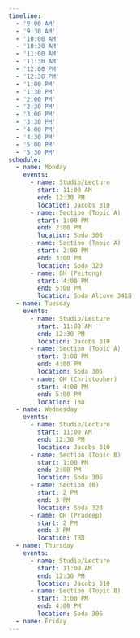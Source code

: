 ```yaml
---
timeline:
  - '9:00 AM'
  - '9:30 AM'
  - '10:00 AM'
  - '10:30 AM'
  - '11:00 AM'
  - '11:30 AM'
  - '12:00 PM'
  - '12:30 PM'
  - '1:00 PM'
  - '1:30 PM'
  - '2:00 PM'
  - '2:30 PM'
  - '3:00 PM'
  - '3:30 PM'
  - '4:00 PM'
  - '4:30 PM'
  - '5:00 PM'
  - '5:30 PM'
schedule:
  - name: Monday
    events:
      - name: Studio/Lecture
        start: 11:00 AM
        end: 12:30 PM
        location: Jacobs 310
      - name: Section (Topic A)
        start: 1:00 PM
        end: 2:00 PM
        location: Soda 306
      - name: Section (Topic A)
        start: 2:00 PM
        end: 3:00 PM
        location: Soda 320
      - name: OH (Peitong)
        start: 4:00 PM
        end: 5:00 PM
        location: Soda Alcove 341B 
  - name: Tuesday
    events:
      - name: Studio/Lecture
        start: 11:00 AM
        end: 12:30 PM
        location: Jacobs 310
      - name: Section (Topic A)
        start: 3:00 PM
        end: 4:00 PM
        location: Soda 306
      - name: OH (Christopher)
        start: 4:00 PM
        end: 5:00 PM
        location: TBD
  - name: Wednesday
    events:
      - name: Studio/Lecture
        start: 11:00 AM
        end: 12:30 PM
        location: Jacobs 310
      - name: Section (Topic B)
        start: 1:00 PM
        end: 2:00 PM
        location: Soda 306
      - name: Section (B)
        start: 2 PM
        end: 3 PM
        location: Soda 320
      - name: OH (Pradeep)
        start: 2 PM
        end: 3 PM
        location: TBD
  - name: Thursday
    events:
      - name: Studio/Lecture
        start: 11:00 AM
        end: 12:30 PM
        location: Jacobs 310
      - name: Section (Topic B)
        start: 3:00 PM
        end: 4:00 PM
        location: Soda 306
  - name: Friday
---
```

